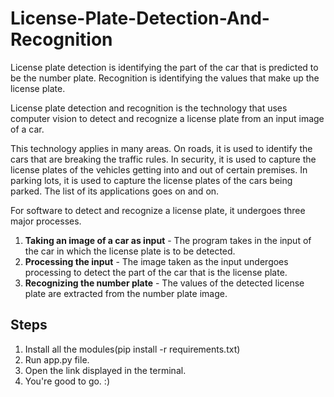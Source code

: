 # License-Plate-Detection-And-Recognition

License plate detection is identifying the part of the car that is predicted to be the number plate. Recognition is identifying the values that make up the license plate.

License plate detection and recognition is the technology that uses computer vision to detect and recognize a license plate from an input image of a car.

This technology applies in many areas. On roads, it is used to identify the cars that are breaking the traffic rules. In security, it is used to capture the license plates of the vehicles getting into and out of certain premises. In parking lots, it is used to capture the license plates of the cars being parked. The list of its applications goes on and on.

For software to detect and recognize a license plate, it undergoes three major processes.
1. **Taking an image of a car as input** - The program takes in the input of the car in which the license plate is to be detected.
2. **Processing the input** - The image taken as the input undergoes processing to detect the part of the car that is the license plate.
3. **Recognizing the number plate** - The values of the detected license plate are extracted from the number plate image.

## Steps
1. Install all the modules(pip install -r requirements.txt)
2. Run app.py file.
3. Open the link displayed in the terminal.
4. You're good to go. :)
